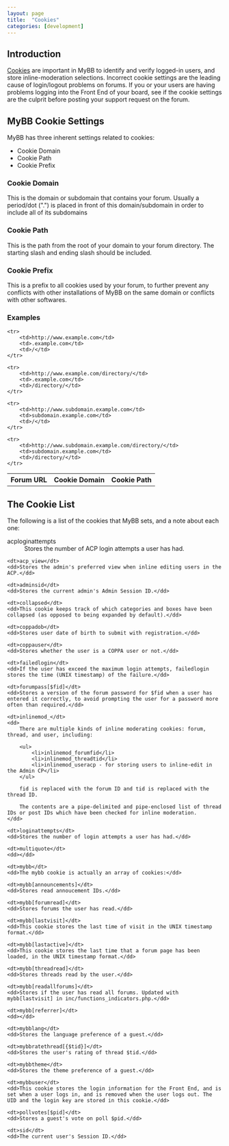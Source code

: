 ```yaml
---
layout: page
title:  "Cookies"
categories: [development]
---
```


## Introduction

[Cookies](https://en.wikipedia.org/wiki/HTTP_cookie) are important in MyBB to identify and verify logged-in users, and store inline-moderation selections. Incorrect cookie settings are the leading cause of login/logout problems on forums. If you or your users are having problems logging into the Front End of your board, see if the cookie settings are the culprit before posting your support request on the forum.

## MyBB Cookie Settings

MyBB has three inherent settings related to cookies:

- Cookie Domain
- Cookie Path
- Cookie Prefix

### Cookie Domain

This is the domain or subdomain that contains your forum. Usually a period/dot (".") is placed in front of this domain/subdomain in order to include all of its subdomains

### Cookie Path

This is the path from the root of your domain to your forum directory. The starting slash and ending slash should be included.

### Cookie Prefix

This is a prefix to all cookies used by your forum, to further prevent any conflicts with other installations of MyBB on the same domain or conflicts with other softwares.

### Examples

<table>
	<tr>
		<th>Forum URL</th>
		<th>Cookie Domain</th>
		<th>Cookie Path</th>
	</tr>

	<tr>
		<td>http://www.example.com</td>
		<td>.example.com</td>
		<td>/</td>
	</tr>

	<tr>
		<td>http://www.example.com/directory/</td>
		<td>.example.com</td>
		<td>/directory/</td>
	</tr>

	<tr>
		<td>http://www.subdomain.example.com</td>
		<td>subdomain.example.com</td>
		<td>/</td>
	</tr>

	<tr>
		<td>http://www.subdomain.example.com/directory/</td>
		<td>subdomain.example.com</td>
		<td>/directory/</td>
	</tr>
</table>

## The Cookie List

The following is a list of the cookies that MyBB sets, and a note about each one:

<dl>
	<dt>acploginattempts</dt>
	<dd>Stores the number of ACP login attempts a user has had.</dd>

	<dt>acp_view</dt>
	<dd>Stores the admin's preferred view when inline editing users in the ACP.</dd>

	<dt>adminsid</dt>
	<dd>Stores the current admin's Admin Session ID.</dd>

	<dt>collapsed</dt>
	<dd>This cookie keeps track of which categories and boxes have been collapsed (as opposed to being expanded by default).</dd>

	<dt>coppadob</dt>
	<dd>Stores user date of birth to submit with registration.</dd>

	<dt>coppauser</dt>
	<dd>Stores whether the user is a COPPA user or not.</dd>

	<dt>failedlogin</dt>
	<dd>If the user has exceed the maximum login attempts, failedlogin stores the time (UNIX timestamp) of the failure.</dd>

	<dt>forumpass[$fid]</dt>
	<dd>Stores a version of the forum password for $fid when a user has entered it correctly, to avoid prompting the user for a password more often than required.</dd>

	<dt>inlinemod_</dt>
	<dd>
		There are multiple kinds of inline moderating cookies: forum, thread, and user, including:

		<ul>
			<li>inlinemod_forumfid</li>
			<li>inlinemod_threadtid</li>
			<li>inlinemod_useracp - for storing users to inline-edit in the Admin CP</li>
		</ul>

		fid is replaced with the forum ID and tid is replaced with the thread ID.

		The contents are a pipe-delimited and pipe-enclosed list of thread IDs or post IDs which have been checked for inline moderation.
	</dd>

	<dt>loginattempts</dt>
	<dd>Stores the number of login attempts a user has had.</dd>

	<dt>multiquote</dt>
	<dd></dd>

	<dt>mybb</dt>
	<dd>The mybb cookie is actually an array of cookies:</dd>

	<dt>mybb[announcements]</dt>
	<dd>Stores read annoucement IDs.</dd>

	<dt>mybb[forumread]</dt>
	<dd>Stores forums the user has read.</dd>

	<dt>mybb[lastvisit]</dt>
	<dd>This cookie stores the last time of visit in the UNIX timestamp format.</dd>

	<dt>mybb[lastactive]</dt>
	<dd>This cookie stores the last time that a forum page has been loaded, in the UNIX timestamp format.</dd>

	<dt>mybb[threadread]</dt>
	<dd>Stores threads read by the user.</dd>

	<dt>mybb[readallforums]</dt>
	<dd>Stores if the user has read all forums. Updated with mybb[lastvisit] in inc/functions_indicators.php.</dd>

	<dt>mybb[referrer]</dt>
	<dd></dd>

	<dt>mybblang</dt>
	<dd>Stores the language preference of a guest.</dd>

	<dt>mybbratethread[{$tid}]</dt>
	<dd>Stores the user's rating of thread $tid.</dd>

	<dt>mybbtheme</dt>
	<dd>Stores the theme preference of a guest.</dd>

	<dt>mybbuser</dt>
	<dd>This cookie stores the login information for the Front End, and is set when a user logs in, and is removed when the user logs out. The UID and the login key are stored in this cookie.</dd>

	<dt>pollvotes[$pid]</dt>
	<dd>Stores a guest's vote on poll $pid.</dd>

	<dt>sid</dt>
	<dd>The current user's Session ID.</dd>
</dl>
